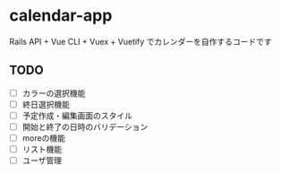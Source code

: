 # calendar-app
Rails API + Vue CLI + Vuex + Vuetify でカレンダーを自作するコードです

## TODO
- [ ] カラーの選択機能
- [ ] 終日選択機能
- [ ] 予定作成・編集画面のスタイル
- [ ] 開始と終了の日時のバリデーション
- [ ] moreの機能
- [ ] リスト機能
- [ ] ユーザ管理
